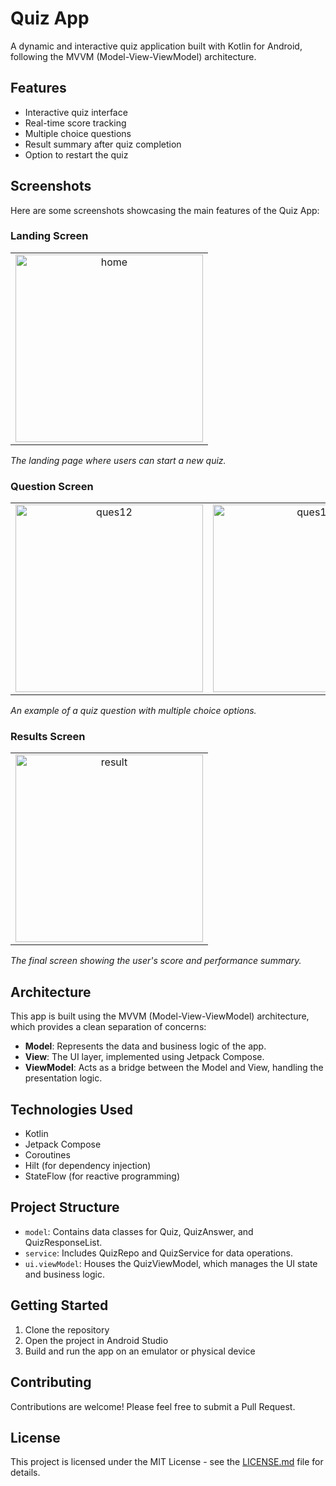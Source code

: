 # Quiz App

A dynamic and interactive quiz application built with Kotlin for Android, following the MVVM (Model-View-ViewModel) architecture.

## Features

- Interactive quiz interface
- Real-time score tracking
- Multiple choice questions
- Result summary after quiz completion
- Option to restart the quiz

## Screenshots

Here are some screenshots showcasing the main features of the Quiz App:

### Landing Screen

||
|:---:|
|<img width="300" alt="home" src="https://github.com/user-attachments/assets/3a855343-f0df-410e-9236-39a128012dea">|
*The landing page where users can start a new quiz.*

### Question Screen

|||
|:---:|:---:|
|<img width="300" alt="ques12" src="https://github.com/user-attachments/assets/2b1c303a-6aa9-43d4-b66b-8904151685d5">|<img width="300" alt="ques1" src="https://github.com/user-attachments/assets/df573528-a417-4c64-a7ce-ebf015c6b850">|
*An example of a quiz question with multiple choice options.*

### Results Screen
||
|:---:|
|<img width="300" alt="result" src="https://github.com/user-attachments/assets/31d3502d-fb93-486d-831d-ac6edc154797">|
*The final screen showing the user's score and performance summary.*

## Architecture

This app is built using the MVVM (Model-View-ViewModel) architecture, which provides a clean separation of concerns:

- **Model**: Represents the data and business logic of the app.
- **View**: The UI layer, implemented using Jetpack Compose.
- **ViewModel**: Acts as a bridge between the Model and View, handling the presentation logic.

## Technologies Used

- Kotlin
- Jetpack Compose
- Coroutines
- Hilt (for dependency injection)
- StateFlow (for reactive programming)

## Project Structure

- `model`: Contains data classes for Quiz, QuizAnswer, and QuizResponseList.
- `service`: Includes QuizRepo and QuizService for data operations.
- `ui.viewModel`: Houses the QuizViewModel, which manages the UI state and business logic.

## Getting Started

1. Clone the repository
2. Open the project in Android Studio
3. Build and run the app on an emulator or physical device

## Contributing

Contributions are welcome! Please feel free to submit a Pull Request.

## License

This project is licensed under the MIT License - see the [LICENSE.md](LICENSE.md) file for details.

